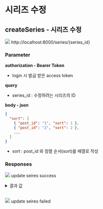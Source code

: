 # 시리즈 수정

## createSeries - 시리즈 수정

<img src="https://img.shields.io/badge/PATCH-yellow?style=plastic&logo=appveyor&logo=PATCH"/> http://localhost:8000/series/{series_id}

### Parameter

**authorization - Bearer Token**

- login 시 발급 받은 access token

**query**

- series_id : 수정하려는 시리즈의 ID

**body - json**

```json
{
  "sort": [
    { "post_id": "1", "sort": 1 },
    { "post_id": "2", "sort": 2 },
    ...
  ]
}
```

- sort : post_id 와 정렬 순서(sort)를 배열로 작성

### Responses

<img src="https://img.shields.io/badge/200-519800?style=plastic&logo=appveyor&logo=200"/> update seires success

<details>
<summary>결과 값</summary>
<div markdown="1">

```json

```

<!-- 수정 후 정렬된 순서대로 결과 값 반환하도록 수정 필요 -->

</div>
</details>

<br>

<img src="https://img.shields.io/badge/403-DB3A00?style=plastic&logo=appveyor&logo=403"/> update seires failed
